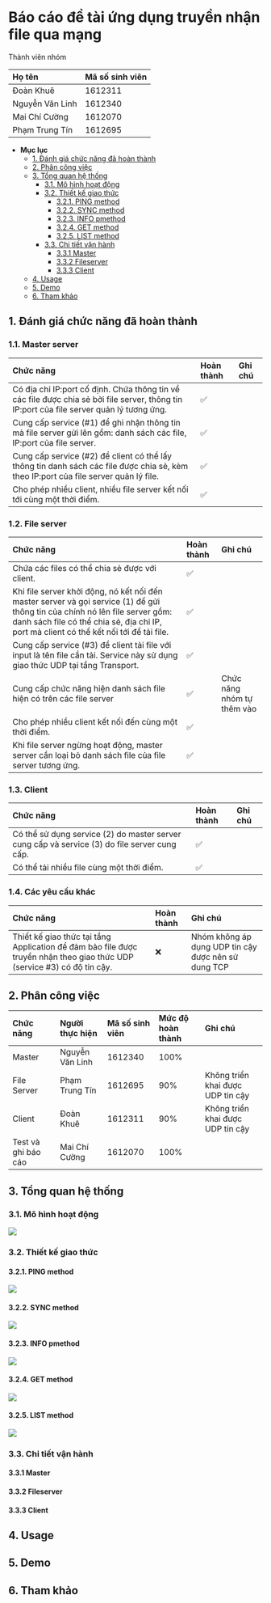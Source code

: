 # Báo cáo đề tài ứng dụng truyền nhận file qua mạng

Thành viên nhóm

| Họ tên | Mã số sinh viên |
| :-- | :-- |
| Đoàn Khuê | 1612311 |
| Nguyễn Văn Linh | 1612340 |
| Mai Chí Cường | 1612070 |
| Phạm Trung Tín | 1612695 |

- **Mục lục**
  - [1. Đánh giá chức năng đã hoàn thành](#1-%c4%90%c3%a1nh-gi%c3%a1-ch%e1%bb%a9c-n%c4%83ng-%c4%91%c3%a3-ho%c3%a0n-th%c3%a0nh)
  - [2. Phân công việc](#2-ph%c3%a2n-c%c3%b4ng-vi%e1%bb%87c)
  - [3. Tổng quan hệ thống](#3-t%e1%bb%95ng-quan-h%e1%bb%87-th%e1%bb%91ng)
    - [3.1. Mô hình hoạt động](#31-m%c3%b4-h%c3%acnh-ho%e1%ba%a1t-%c4%91%e1%bb%99ng)
    - [3.2. Thiết kế giao thức](#32-thi%e1%ba%bft-k%e1%ba%bf-giao-th%e1%bb%a9c)
      - [3.2.1. PING method](#321-ping-method)
      - [3.2.2. SYNC method](#322-sync-method)
      - [3.2.3. INFO pmethod](#323-info-pmethod)
      - [3.2.4. GET method](#324-get-method)
      - [3.2.5. LIST method](#325-list-method)
    - [3.3. Chi tiết vận hành](#33-chi-ti%e1%ba%bft-v%e1%ba%adn-h%c3%a0nh)
      - [3.3.1 Master](#331-master)
      - [3.3.2 Fileserver](#332-fileserver)
      - [3.3.3 Client](#333-client)
  - [4. Usage](#4-usage)
  - [5. Demo](#5-demo)
  - [6. Tham khảo](#6-tham-kh%e1%ba%a3o)

## 1. Đánh giá chức năng đã hoàn thành

### 1.1. Master server

| Chức năng | Hoàn thành | Ghi chú |
| :-- | :-- | :-- |
| Có địa chỉ IP:port cố định. Chứa thông tin về các file được chia sẻ bởi file server, thông tin IP:port của file server quản lý tương ứng. | ✅ |  |
| Cung cấp service (#1) để ghi nhận thông tin mà file server gửi lên gồm: danh sách các file, IP:port của file server. | ✅ |  |
| Cung cấp service (#2) để client có thể lấy thông tin danh sách các file được chia sẻ, kèm theo IP:port của file server quản lý file. | ✅ |  |
| Cho phép nhiều client, nhiều file server kết nối tới cùng một thời điểm. | ✅ |  |

### 1.2. File server

| Chức năng | Hoàn thành | Ghi chú |
| :-- | :-- | :-- |
| Chứa các files có thể chia sẻ được với client. | ✅ |  |
| Khi file server khởi động, nó kết nối đến master server và gọi service (1) để gửi thông tin của chính nó lên file server gồm: danh sách file có thể chia sẻ, địa chỉ IP, port mà client có thể kết nối tới để tải file. | ✅ |  |
| Cung cấp service (#3) để client tải file với input là tên file cần tải. Service này sử dụng giao thức UDP tại tầng Transport. | ✅ |  |
| Cung cấp chức năng hiện danh sách file hiện có trên các file server | ✅ | Chức năng nhóm tự thêm vào |
| Cho phép nhiều client kết nối đến cùng một thời điểm. | ✅ |  |
| Khi file server ngừng hoạt động, master server cần loại bỏ danh sách file của file server tương ứng. | ✅ |  |

### 1.3. Client

| Chức năng | Hoàn thành | Ghi chú |
| :-- | :-- | :-- |
| Có thể sử dụng service (2) do master server cung cấp và service (3) do file server cung cấp. | ✅ |  |
| Có thể tải nhiều file cùng một thời điểm. | ✅ |  |

### 1.4. Các yêu cầu khác

| Chức năng | Hoàn thành | Ghi chú |
| :-- | :-- | :-- |
| Thiết kế giao thức tại tầng Application để đảm bảo file được truyền nhận theo giao thức UDP (service #3) có độ tin cậy. | ❌ | Nhóm không áp dụng UDP tin cậy được nên sử dung TCP |

## 2. Phân công việc

| Chức năng | Người thực hiện | Mã số sinh viên | Mức độ hoàn thành | Ghi chú |
| :-- | :-- | :-- | :-- | :-- |
| Master | Nguyễn Văn Linh | 1612340 | 100% |  |
| File Server | Phạm Trung Tín | 1612695 | 90% | Không triển khai được UDP tin cậy |
| Client | Đoàn Khuê | 1612311 | 90% | Không triển khai được UDP tin cậy |
| Test và ghi báo cáo | Mai Chí Cường | 1612070 | 100% |  |

## 3. Tổng quan hệ thống

### 3.1. Mô hình hoạt động

![](images/master-fileserver-client.png)

### 3.2. Thiết kế giao thức

#### 3.2.1. PING method

![](images/PING.png)

#### 3.2.2. SYNC method

![](images/SYNC.png)

#### 3.2.3. INFO pmethod

![](images/INFO.png)

#### 3.2.4. GET method

![](images/GET.png)

#### 3.2.5. LIST method

![](images/LIST.png)

### 3.3. Chi tiết vận hành

#### 3.3.1 Master

#### 3.3.2 Fileserver

#### 3.3.3 Client

## 4. Usage

## 5. Demo

## 6. Tham khảo
